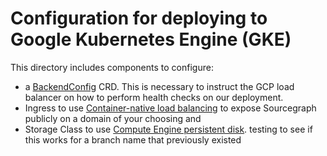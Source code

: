 # Configuration for deploying to Google Kubernetes Engine (GKE)

This directory includes components to configure:

- a [BackendConfig](https://cloud.google.com/kubernetes-engine/docs/how-to/ingress-configuration#create_backendconfig) CRD. This is necessary to instruct the GCP load balancer on how to perform health checks on our deployment.
- Ingress to use [Container-native load balancing](https://cloud.google.com/kubernetes-engine/docs/how-to/container-native-load-balancing) to expose Sourcegraph publicly on a domain of your choosing and
- Storage Class to use [Compute Engine persistent disk](https://cloud.google.com/kubernetes-engine/docs/how-to/persistent-volumes/gce-pd-csi-driver).
testing to see if this works for a branch name that previously existed
